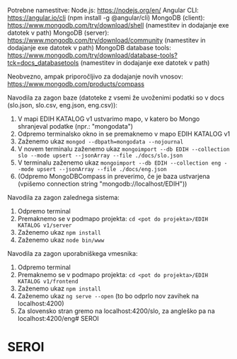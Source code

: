 Potrebne namestitve:
Node.js: https://nodejs.org/en/
Angular CLI: https://angular.io/cli (npm install -g @angular/cli)
MongoDB (client): https://www.mongodb.com/try/download/shell (namestitev in dodajanje exe datotek v path)
MongoDB (server): https://www.mongodb.com/try/download/community (namestitev in dodajanje exe datotek v path)
MongoDB database tools: https://www.mongodb.com/try/download/database-tools?tck=docs_databasetools (namestitev in dodajanje exe datotek v path)

Neobvezno, ampak priporočljivo za dodajanje novih vnosov:
https://www.mongodb.com/products/compass


Navodila za zagon baze (datoteke z vsemi že uvoženimi podatki so v docs (slo.json, slo.csv, eng.json, eng.csv)):
1. V mapi EDIH KATALOG v1 ustvarimo mapo, v katero bo Mongo shranjeval podatke (npr.: "mongodata")
2. Odpremo terminalsko okno in se premaknemo v mapo EDIH KATALOG v1
3. Zaženemo ukaz `mongod --dbpath=mongodata --nojournal`
4. V novem terminalu zaženemo ukaz `mongoimport --db EDIH --collection slo --mode upsert --jsonArray --file ./docs/slo.json`
5. V terminalu zaženemo ukaz `mongoimport --db EDIH --collection eng --mode upsert --jsonArray --file ./docs/eng.json`
6. (Odpremo MongoDBCompass in preverimo, če je baza ustvarjena (vpišemo connection string "mongodb://localhost/EDIH"))


Navodila za zagon zalednega sistema:
1. Odpremo terminal
2. Premaknemo se v podmapo projekta: `cd <pot do projekta>/EDIH KATALOG v1/server`
3. Zaženemo ukaz `npm install`
4. Zaženemo ukaz `node bin/www`


Navodila za zagon uporabniškega vmesnika:
1. Odpremo terminal
2. Premaknemo se v podmapo projekta: `cd <pot do projekta>/EDIH KATALOG v1/frontend`
3. Zaženemo ukaz `npm install`
4. Zaženemo ukaz `ng serve --open` (to bo odprlo nov zavihek na localhost:4200)
5. Za slovensko stran gremo na localhost:4200/slo, za angleško pa na localhost:4200/eng# SEROI
# SEROI
